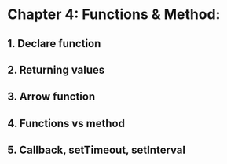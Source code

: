 # Chapter 4: Functions & Method:

## 1.   Declare function
## 2.   Returning values
## 3.   Arrow function
## 4.   Functions vs method
## 5.   Callback, setTimeout, setInterval

